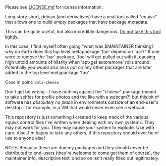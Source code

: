 Please see [LICENSE.md](./LICENSE.md) for license information.  

Long story short, debian (and derivatives) have a neat tool called "equivs"
that allows one to build empty packages that have package metadata.  

This can be quite useful, but also incredibly dangerous. [Do not take this
tool lightly.](https://www.debian.org/doc/manuals/apt-howto/ch-helpers.en.html)

In this case, I find myself often going "what was $MAINTAINER thinking? why
on Earth does this top level metapackage 'foo' depend on 'bar?" If one were
to remove the 'bar' package, 'foo' will get pulled out with it, causing nigh
untold amounts of hilarity when 'apt-get autoremove' rolls around. Potentially
you would also miss out on any other packages that are later added to the
top level metapackage 'foo'  

Case in point: `anti-cheese`  

Don't get be wrong - I have nothing against the "cheese" package (meant to take
selfies for profile photos and the like with a webcam?) but this bit of
software has *absolutely no place* in environments outside of an end-user's
desktop - for example, in a VM that would never even see a webcam.  

This repository is just something I created to keep track of the various equivs
control files I've written when dealing with my own systems. They may not work
for you. They may cause your system to explode. Use with care. Also, I'm happy
to take any others, if this repository should ever be of use to anyone else!  

NOTE: Because these are dummy packages and they should *never* be distributed
to end-users (they're welcome to come get them of course), the maintainer info,
descriptive text, and so on isn't really filled out legitimately.  
